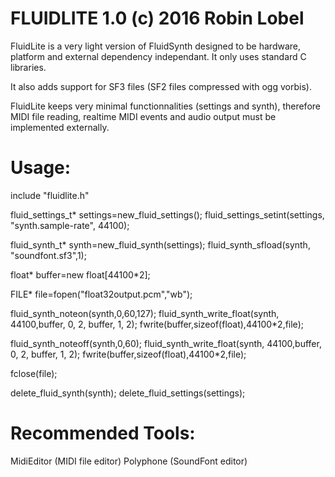 FLUIDLITE 1.0 (c) 2016 Robin Lobel
=========

FluidLite is a very light version of FluidSynth
designed to be hardware, platform and external dependency independant.
It only uses standard C libraries.

It also adds support for SF3 files (SF2 files compressed with ogg vorbis).

FluidLite keeps very minimal functionnalities (settings and synth),
therefore MIDI file reading, realtime MIDI events and audio output must be
implemented externally.

Usage:
=====

include "fluidlite.h"

fluid_settings_t* settings=new_fluid_settings();
fluid_settings_setint(settings, "synth.sample-rate", 44100);

fluid_synth_t* synth=new_fluid_synth(settings);
fluid_synth_sfload(synth, "soundfont.sf3",1);

float* buffer=new float[44100*2];

FILE* file=fopen("float32output.pcm","wb");

fluid_synth_noteon(synth,0,60,127);
fluid_synth_write_float(synth, 44100,buffer, 0, 2, buffer, 1, 2);
fwrite(buffer,sizeof(float),44100*2,file);

fluid_synth_noteoff(synth,0,60);
fluid_synth_write_float(synth, 44100,buffer, 0, 2, buffer, 1, 2);
fwrite(buffer,sizeof(float),44100*2,file);

fclose(file);

delete_fluid_synth(synth);
delete_fluid_settings(settings);

Recommended Tools:
=================

MidiEditor (MIDI file editor)
Polyphone (SoundFont editor)
